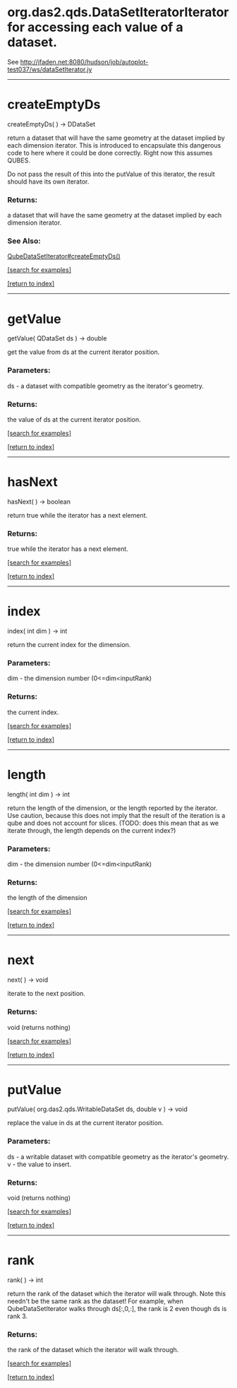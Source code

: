 # org.das2.qds.DataSetIteratorIterator for accessing each value of a dataset.
 See http://jfaden.net:8080/hudson/job/autoplot-test037/ws/dataSetIterator.jy
***
<a name="createEmptyDs"></a>
# createEmptyDs
createEmptyDs(  ) &rarr; DDataSet

return a dataset that will have the same geometry at the
 dataset implied by each dimension iterator.  This is
 introduced to encapsulate this dangerous code to here where it could
 be done correctly.  Right now this assumes QUBES.

 Do not pass the result of this into the putValue of this iterator,
 the result should have its own iterator.

### Returns:
a dataset that will have the same geometry at the
 dataset implied by each dimension iterator.
### See Also:
<a href='QubeDataSetIterator.md#createEmptyDs'>QubeDataSetIterator#createEmptyDs()</a> <br>

<a href="https://github.com/autoplot/dev/search?q=createEmptyDs&unscoped_q=createEmptyDs">[search for examples]</a>

<a href="https://github.com/autoplot/documentation/blob/master/javadoc/index-all.md">[return to index]</a>

***
<a name="getValue"></a>
# getValue
getValue( QDataSet ds ) &rarr; double

get the value from ds at the current iterator position.

### Parameters:
ds - a dataset with compatible geometry as the iterator's geometry.

### Returns:
the value of ds at the current iterator position.

<a href="https://github.com/autoplot/dev/search?q=getValue&unscoped_q=getValue">[search for examples]</a>

<a href="https://github.com/autoplot/documentation/blob/master/javadoc/index-all.md">[return to index]</a>

***
<a name="hasNext"></a>
# hasNext
hasNext(  ) &rarr; boolean

return true while the iterator has a next element.

### Returns:
true while the iterator has a next element.

<a href="https://github.com/autoplot/dev/search?q=hasNext&unscoped_q=hasNext">[search for examples]</a>

<a href="https://github.com/autoplot/documentation/blob/master/javadoc/index-all.md">[return to index]</a>

***
<a name="index"></a>
# index
index( int dim ) &rarr; int

return the current index for the dimension.

### Parameters:
dim - the dimension number (0&lt;=dim&lt;inputRank)

### Returns:
the current index.

<a href="https://github.com/autoplot/dev/search?q=index&unscoped_q=index">[search for examples]</a>

<a href="https://github.com/autoplot/documentation/blob/master/javadoc/index-all.md">[return to index]</a>

***
<a name="length"></a>
# length
length( int dim ) &rarr; int

return the length of the dimension, or the length reported by the 
 iterator.  Use caution, because this does not imply that the result 
 of the iteration is a qube and does not account for slices.  (TODO:
 does this mean that as we iterate through, the length depends on the
 current index?)

### Parameters:
dim - the dimension number (0&lt;=dim&lt;inputRank)

### Returns:
the length of the dimension

<a href="https://github.com/autoplot/dev/search?q=length&unscoped_q=length">[search for examples]</a>

<a href="https://github.com/autoplot/documentation/blob/master/javadoc/index-all.md">[return to index]</a>

***
<a name="next"></a>
# next
next(  ) &rarr; void

iterate to the next position.

### Returns:
void (returns nothing)


<a href="https://github.com/autoplot/dev/search?q=next&unscoped_q=next">[search for examples]</a>

<a href="https://github.com/autoplot/documentation/blob/master/javadoc/index-all.md">[return to index]</a>

***
<a name="putValue"></a>
# putValue
putValue( org.das2.qds.WritableDataSet ds, double v ) &rarr; void

replace the value in ds at the current iterator position.

### Parameters:
ds - a writable dataset with compatible geometry as the iterator's geometry.
<br>v - the value to insert.

### Returns:
void (returns nothing)


<a href="https://github.com/autoplot/dev/search?q=putValue&unscoped_q=putValue">[search for examples]</a>

<a href="https://github.com/autoplot/documentation/blob/master/javadoc/index-all.md">[return to index]</a>

***
<a name="rank"></a>
# rank
rank(  ) &rarr; int

return the rank of the dataset which the iterator will walk through.
 Note this needn't be the same rank as the dataset!  For example,
 when QubeDataSetIterator walks through ds[:,0,:], the rank is 2 even 
 though ds is rank 3.

### Returns:
the rank of the dataset which the iterator will walk through.

<a href="https://github.com/autoplot/dev/search?q=rank&unscoped_q=rank">[search for examples]</a>

<a href="https://github.com/autoplot/documentation/blob/master/javadoc/index-all.md">[return to index]</a>

